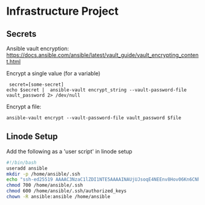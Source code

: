 # Infrastructure Project


## Secrets

Ansible vault encryption: https://docs.ansible.com/ansible/latest/vault_guide/vault_encrypting_content.html

Encrypt a single value (for a variable)
```
 secret=[some-secret]
echo $secret |  ansible-vault encrypt_string --vault-password-file vault_password 2> /dev/null
```

Encrypt a file:
```
ansible-vault encrypt --vault-password-file vault_password $file
```

## Linode Setup

Add the following as a 'user script' in linode setup

```bash
#!/bin/bash
useradd ansible
mkdir -p /home/ansible/.ssh
echo "ssh-ed25519 AAAAC3NzaC1lZDI1NTE5AAAAINAUjUJsoqE4NEEnv8Hov06Kn6CNhSDheGRxm7HbLaG9 ansible@triplea" > /home/ansible/.ssh/authorized_keys
chmod 700 /home/ansible/.ssh
chmod 600 /home/ansible/.ssh/authorized_keys
chown -R ansible:ansible /home/ansible


```
